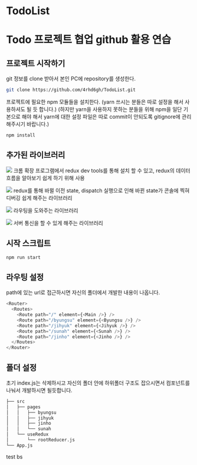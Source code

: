 # TodoList

# Todo 프로젝트 협업 github 활용 연습

## 프로젝트 시작하기

git 정보를 clone 받아서 본인 PC에 repository를 생성한다.

```bash
git clone https://github.com/4rhd6gh/TodoList.git
```

프로젝트에 필요한 npm 모듈들을 설치한다. (yarn 쓰시는 분들은 따로 설정을 해서 사용하셔도 될 듯 합니다.)
(하지만 yarn을 사용하지 못하는 분들을 위해 npm을 일단 기본으로 해야 해서 yarn에 대한 설정 파일은 따로 commit이 안되도록 gitignore에 관리해주시기 바랍니다.)

```bash
npm install
```

## 추가된 라이브러리

<img src="https://img.shields.io/badge/redux--devtools--extension-2.13.9-7A1FA2?style=flat-square"/> 크롬 확장 프로그램에서 redux dev tools를 통해 설치 할 수 있고, redux의 데이터 흐름을 알아보기 쉽게 하기 위해 사용

<img src="https://img.shields.io/badge/redux--logger-3.0.6-7A1FA2?style=flat-square"/> redux를 통해 바뀔 이전 state, dispatch 실행으로 인해 바뀐 state가 콘솔에 찍혀 디버깅 쉽게 해주는 라이브러리

<img src="https://img.shields.io/badge/react--router--dom-6.3.0-7A1FA2?style=flat-square"/> 라우팅을 도와주는 라이브러리

<img src="https://img.shields.io/badge/axios-0.26.1-7A1FA2?style=flat-square"/> 서버 통신을 할 수 있게 해주는 라이브러리

## 시작 스크립트

```bash
npm run start
```

## 라우팅 설정

path에 있는 url로 접근하시면 자신의 폴더에서 개발한 내용이 나옵니다.

```javascript
<Router>
  <Routes>
    <Route path="/" element={<Main />} />
    <Route path="/byungsu" element={<Byungsu />} />
    <Route path="/jihyuk" element={<Jihyuk />} />
    <Route path="/sunah" element={<Sunah />} />
    <Route path="/jinho" element={<Jinho />} />
  </Routes>
</Router>
```

## 폴더 설정

초기 index.js는 삭제하시고 자신의 폴더 안에 하위폴더 구조도 잡으시면서 컴포넌트를 나눠서 개발하시면 될듯합니다.

```bash
├── src
│   ├── pages
│   │   ├── byungsu
│   │   ├── jihyuk
│   │   ├── jinho
│   │   └── sunah
│   └── useRedux
│       └── rootReducer.js
└── App.js
```

test bs